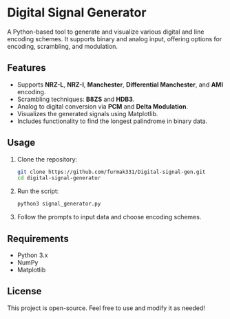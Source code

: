 # Digital Signal Generator

A Python-based tool to generate and visualize various digital and line encoding schemes. It supports binary and analog input, offering options for encoding, scrambling, and modulation.

## Features
- Supports **NRZ-L**, **NRZ-I**, **Manchester**, **Differential Manchester**, and **AMI** encoding.
- Scrambling techniques: **B8ZS** and **HDB3**.
- Analog to digital conversion via **PCM** and **Delta Modulation**.
- Visualizes the generated signals using Matplotlib.
- Includes functionality to find the longest palindrome in binary data.

## Usage
1. Clone the repository:
   ```bash
   git clone https://github.com/furmak331/Digital-signal-gen.git
   cd digital-signal-generator
   ```
2. Run the script:
   ```bash
   python3 signal_generator.py
   ```
3. Follow the prompts to input data and choose encoding schemes.

## Requirements
- Python 3.x
- NumPy
- Matplotlib

## License
This project is open-source. Feel free to use and modify it as needed!
